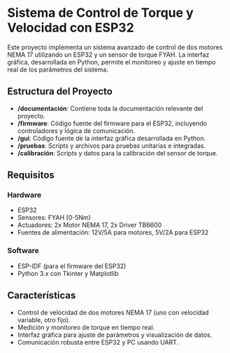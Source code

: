 # Sistema de Control de Torque y Velocidad con ESP32

Este proyecto implementa un sistema avanzado de control de dos motores NEMA 17 utilizando un ESP32 y un sensor de torque FYAH. La interfaz gráfica, desarrollada en Python, permite el monitoreo y ajuste en tiempo real de los parámetros del sistema.

## Estructura del Proyecto

- **/documentación**: Contiene toda la documentación relevante del proyecto.
- **/firmware**: Código fuente del firmware para el ESP32, incluyendo controladores y lógica de comunicación.
- **/gui**: Código fuente de la interfaz gráfica desarrollada en Python.
- **/pruebas**: Scripts y archivos para pruebas unitarias e integradas.
- **/calibración**: Scripts y datos para la calibración del sensor de torque.

## Requisitos

### Hardware

- ESP32
- Sensores: FYAH (0-5Nm)
- Actuadores: 2x Motor NEMA 17, 2x Driver TB6600
- Fuentes de alimentación: 12V/5A para motores, 5V/2A para ESP32

### Software

- ESP-IDF (para el firmware del ESP32)
- Python 3.x con Tkinter y Matplotlib

## Características

- Control de velocidad de dos motores NEMA 17 (uno con velocidad variable, otro fijo).
- Medición y monitoreo de torque en tiempo real.
- Interfaz gráfica para ajuste de parámetros y visualización de datos.
- Comunicación robusta entre ESP32 y PC usando UART.
